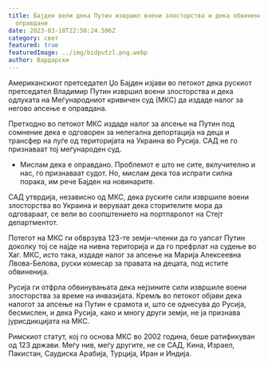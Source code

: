 ```yaml
---
title: Бајден вели дека Путин извршил воени злосторства и дека обвиненијата се
  оправдани
date: 2023-03-18T22:50:24.596Z
category: свет
featured: true
featuredImage: ../img/bidputzl.png.webp
author: Вардарски
---
```


Американскиот претседател Џо Бајден изјави во петокот дека рускиот претседател Владимир Путин извршил воени злосторства и дека одлуката на Меѓународниот кривичен суд (МКС) да издаде налог за негово апсење е оправдана.

Претходно во петокот МКС издаде налог за апсење на Путин под сомнение дека е одговорен за нелегална депортација на деца и трансфер на луѓе од територијата на Украина во Русија. САД не го признаваат тој меѓународен суд.

- Мислам дека е оправдано. Проблемот е што не сите, вклучително и нас, го признаваат судот. Но, мислам дека тоа испрати силна порака, им рече Бајден на новинарите.

САД утврдија, независно од МКС, дека руските сили извршиле воени злосторства во Украина и веруваат дека сторителите мора да одговараат, се вели во соопштението на портпаролот на Стејт департментот.

Потегот на МКС ги обврзува 123-те земји-членки да го уапсат Путин доколку тој се најде на нивна територија и да го префрлат на судење во Хаг. МКС, исто така, издаде налог за апсење на Марија Алексеевна Лвова-Белова, руски комесар за правата на децата, под истите обвиненија.

Русија ги отфрла обвинувањата дека нејзините сили извршиле воени злосторства за време на инвазијата. Кремљ во петокот објави дека налогот за апсење на Путин е срамота и, што се однесува до Русија, бесмислен, и дека Русија, како и многу други земји, не ја признава јурисдикцијата на МКС.

Римскиот статут, кој го основа МКС во 2002 година, беше ратификуван од 123 држави. Меѓу нив, меѓу другите, не се САД, Кина, Израел, Пакистан, Саудиска Арабија, Турција, Иран и Индија.
